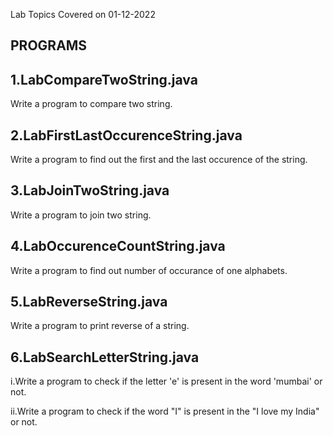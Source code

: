 Lab Topics Covered on 01-12-2022

PROGRAMS
--------
1.LabCompareTwoString.java
--------------------------
Write a program to compare two string.

2.LabFirstLastOccurenceString.java
-----------------------------------
Write a program to find out the first and the last occurence of the string.

3.LabJoinTwoString.java
------------------------
Write a program to join two string.

4.LabOccurenceCountString.java
------------------------------
Write a program to find out number of occurance of one alphabets.

5.LabReverseString.java
-----------------------
Write a program to print reverse of a string.

6.LabSearchLetterString.java
----------------------------
i.Write a program to check if the letter 'e' is present in the word 'mumbai' or not.

ii.Write a program to check if the word "I" is present in the "I love my India" or not.



